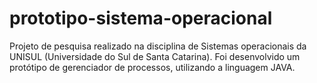 # prototipo-sistema-operacional

Projeto de pesquisa realizado na disciplina de Sistemas operacionais da UNISUL (Universidade do Sul de Santa Catarina).
Foi desenvolvido um protótipo de gerenciador de processos, utilizando a linguagem JAVA.
